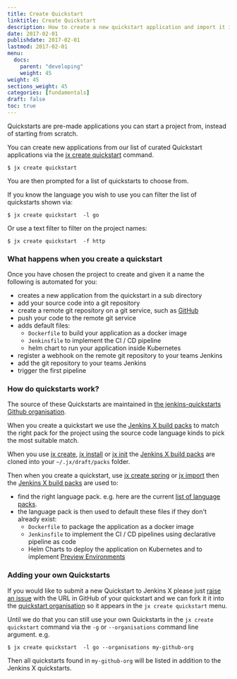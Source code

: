 ```yaml
---
title: Create Quickstart
linktitle: Create Quickstart
description: How to create a new quickstart application and import it into Jenkins X
date: 2017-02-01
publishdate: 2017-02-01
lastmod: 2017-02-01
menu:
  docs:
    parent: "developing"
    weight: 45
weight: 45
sections_weight: 45
categories: [fundamentals]
draft: false
toc: true
---
```


Quickstarts are pre-made applications you can start a project from, instead of starting from scratch. 
                
You can create new applications from our list of curated Quickstart applications via the [jx create quickstart](/commands/jx_create_quickstart) command.


```shell
$ jx create quickstart
```

You are then prompted for a list of quickstarts to choose from.

If you know the language you wish to use you can filter the list of quickstarts shown via:

```shell
$ jx create quickstart  -l go
```

Or use a text filter to filter on the project names:

```shell
$ jx create quickstart  -f http
```

### What happens when you create a quickstart

Once you have chosen the project to create and given it a name the following is automated for you:

* creates a new application from the quickstart in a sub directory
* add your source code into a git repository 
* create a remote git repository on a git service, such as [GitHub](https://github.com)
* push your code to the remote git service
* adds default files:
  * `Dockerfile` to build your application as a docker image
  * `Jenkinsfile` to implement the CI / CD pipeline
  * helm chart to run your application inside Kubernetes
* register a webhook on the remote git repository to your teams Jenkins
* add the git repository to your teams Jenkins
* trigger the first pipeline 

### How do quickstarts work?

The source of these Quickstarts are maintained in [the jenkins-quickstarts Github organisation](https://github.com/jenkins-x-quickstarts).

When you create a quickstart we use the [Jenkins X build packs](https://github.com/jenkins-x/draft-packs) to match the right pack for the project using the source code language kinds to pick the most suitable match.

When you use [jx create](/getting-started/create-cluster/), [jx install](http://localhost:1313/getting-started/install-on-cluster/) or [jx init](/commands/jx_init/) the [Jenkins X build packs](https://github.com/jenkins-x/draft-packs) are cloned into your `~/.jx/draft/packs` folder.

Then when you create a quickstart, use [jx create spring](/developing/create-spring/) or [jx import](developing/import/) then the [Jenkins X build packs](https://github.com/jenkins-x/draft-packs) are used to:

* find the right language pack. e.g. here are the current [list of language packs](https://github.com/jenkins-x/draft-packs/tree/master/packs).
* the language pack is then used to default these files if they don't already exist:
  * `Dockerfile` to package the application as a docker image
  * `Jenkinsfile` to implement the CI / CD pipelines using declarative pipeline as code
  * Helm Charts to deploy the application on Kubernetes and to implement [Preview Environments](/about/features/#preview-environments)
   
### Adding your own Quickstarts

If you would like to submit a new Quickstart to Jenkins X please just [raise an issue](https://github.com/jenkins-x/jx/issues/new?labels=quickstart&title=Add%20quickstart&body=Please%20add%20this%20github%20quickstart:) with the URL in GitHub of your quickstart and we can fork it it into the [quickstart organisation](https://github.com/jenkins-x-quickstarts) so it appears in the `jx create quickstart` menu.

Until we do that you can still use your own Quickstarts in the `jx create quickstart` command via the `-g` or `--organisations` command line argument. e.g.

```shell
$ jx create quickstart  -l go --organisations my-github-org
```

Then all quickstarts found in `my-github-org` will be listed in addition to the Jenkins X quickstarts.
